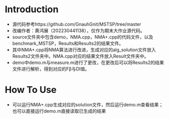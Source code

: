 # Introduction
- 源代码参考https://github.com/GnauhGnit/MSTSP/tree/master
- 改编作者：黄鸿展（202230441138），仅作为期末大作业源代码。
- source文件夹中包含demo，NMA.cpp，NMA+.cpp的代码文件，以及benchmark_MSTSP，Results和Results2的结果文件。
- 其中NMA+.cpp将NMA算法进行改进，生成对应的alg_solution文件放入Results2文件夹中。NMA.cpp对应的结果文件放入Result文件夹中。
- demo中demo.m与measure.m进行了更改，在更改后可以将Results2的结果文件进行解析，得到对应的Fβ与DI值。

# How To Use
- 可以运行NMA+.cpp生成对应的solution文件，然后运行demo.m查看结果；也可以直接运行demo.m直接读取已生成的结果
